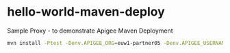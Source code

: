 # hello-world-maven-deploy
Sample Proxy - to demonstrate Apigee Maven Deployment

```bash
mvn install -Ptest -Denv.APIGEE_ORG=euw1-partner05 -Denv.APIGEE_USERNAME=kuldeep.bhati@devoteam.com -Denv.APIGEE_PASSWORD=******** -Denv.API_DOMAIN_TEST=euw1-partner05-test.apigee.net
```